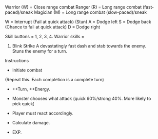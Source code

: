 Warrior (W) = Close range combat
Ranger (R) = Long range combat (fast-paced)/sneak
Magician (M) = Long range combat (slow-paced)/sneak

W = Interrupt (Fail at quick attack) (Stun)
A = Dodge left 
S = Dodge back (Chance to fail at quick attack)
D = Dodge right

Skill buttons = 1, 2, 3, 4.
Warrior skills =
1. Blink Strike
   A devastatingly fast dash and stab towards the enemy. Stuns the enemy for a turn.
   
   
Instructions
- Initiate combat

(Repeat this. Each completion is a complete turn)
- ++Turn, ++Energy.
- Monster chooses what attack (quick 60%/strong 40%. More likely to pick quick)
- Player must react accordingly.
- Calculate damage.

- EXP.